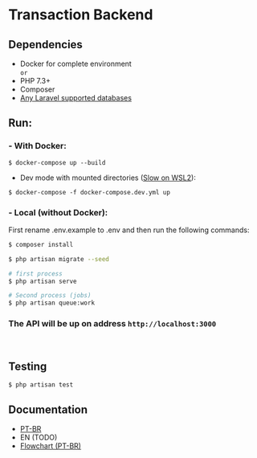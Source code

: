 # Transaction Backend
## Dependencies
- Docker for complete environment\
`or`
- PHP 7.3+
- Composer
- [Any Laravel supported databases](https://laravel.com/docs/8.x/database#introduction)
## Run:
### - With Docker:
```
$ docker-compose up --build
```
- Dev mode with mounted directories ([Slow on WSL2](https://github.com/microsoft/WSL/issues/4197#issuecomment-604592340)):
```
$ docker-compose -f docker-compose.dev.yml up
```

### - Local (without Docker):
First rename .env.example to .env and then run the following commands:
```bash
$ composer install

$ php artisan migrate --seed

# first process
$ php artisan serve

# Second process (jobs)
$ php artisan queue:work
```

### **The API will be up on address `http://localhost:3000`**
<br>

## Testing
```
$ php artisan test
```

## Documentation
* [PT-BR](./docs/Documentation-pt_BR.pdf)
* EN (TODO)
* [Flowchart (PT-BR)](./docs/fluxograma.png)